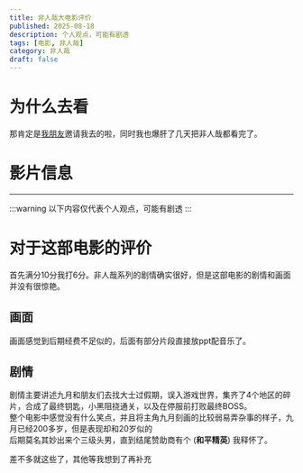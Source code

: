 ```yaml
---
title: 非人哉大电影评价
published: 2025-08-18
description: 个人观点，可能有剧透
tags: [电影, 非人哉]
category: 非人哉
draft: false
---
```

# 为什么去看
那肯定是<a href="https://furrys.top" target="_blank">我朋友</a>邀请我去的啦，同时我也爆肝了几天把非人哉都看完了。

# 影片信息

-------

:::warning
以下内容仅代表个人观点，可能有剧透
:::

# 对于这部电影的评价

首先满分10分我打6分。非人哉系列的剧情确实很好，但是这部电影的剧情和画面并没有很惊艳。

## 画面

画面感觉到后期经费不足似的，后面有部分片段直接放ppt配音乐了。

## 剧情

剧情主要讲述九月和朋友们去找大士过假期，误入游戏世界，集齐了4个地区的碎片，合成了最终钥匙，小黑阻挠通关，以及在停服前打败最终BOSS。<br/>
整个电影中感觉没有什么笑点，并且将主角九月刻画的比较弱易弄杂事的样子，九月已经200多岁，但是表现却和20岁似的<br/>
后期莫名其妙出来个三级头男，直到结尾赞助商有个 (**和平精英**) 我释怀了。<br/>

差不多就这些了，其他等我想到了再补充